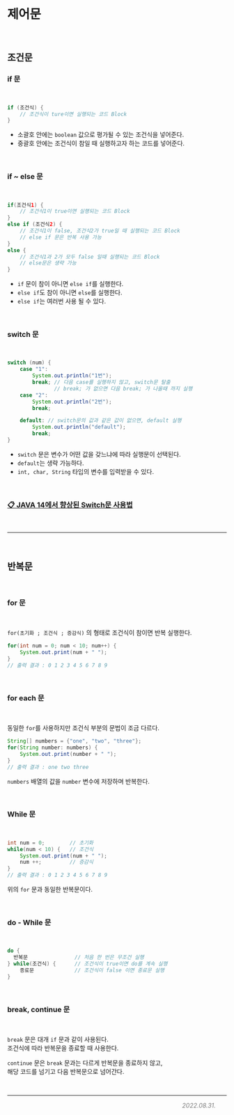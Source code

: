 # 제어문

<br>

## 조건문

### if 문

<br>

```java
if (조건식) {
	// 조건식이 ture이면 실행되는 코드 Block
}
```

- 소괄호 안에는 ```boolean``` 값으로 평가될 수 있는 조건식을 넣어준다.
- 중괄호 안에는 조건식이 참일 때 실행하고자 하는 코드를 넣어준다.

<br>


### if ~ else 문

<br>

```java
if(조건식1) {
	// 조건식1이 true이면 실행되는 코드 Block
} 
else if (조건식2) {
	// 조건식1이 false, 조건식2가 true일 때 실행되는 코드 Block
	// else if 문은 반복 사용 가능
} 
else {
	// 조건식1과 2가 모두 false 일때 실행되는 코드 Block
	// else문은 생략 가능
}
```

- ```if``` 문이 참이 아니면 ```else if```를 실행한다.
- ```else if```도 참이 아니면 ```else```를 실행한다.
- ```else if```는 여러번 사용 될 수 있다.

<br>

### switch 문

<br>

```java
switch (num) {
    case "1":
        System.out.println("1번");
        break; // 다음 case를 실행하지 않고, switch문 탈출
			   // break; 가 없으면 다음 break; 가 나올때 까지 실행
    case "2":
        System.out.println("2번");
        break;

    default: // switch문의 값과 같은 값이 없으면, default 실행
        System.out.println("default");
        break;
}
```

- ```switch``` 문은 변수가 어떤 값을 갖느냐에 따라 실행문이 선택된다.
- ```default```는 생략 가능하다.
- ```int, char, String``` 타입의 변수를 입력받을 수 있다.

<br>

### [📋 **JAVA 14에서 향상된 Switch문 사용법**](https://docs.oracle.com/en/java/javase/14/language/switch-expressions.html)

<br>

***

<br>


## 반복문

<br>

### for 문

<br>

```for(초기화 ; 조건식 ; 증감식)``` 의 형태로 조건식이 참이면 반복 실행한다.

```java
for(int num = 0; num < 10; num++) {	
	System.out.print(num + " ");
}
// 출력 결과 : 0 1 2 3 4 5 6 7 8 9 
```

<br>

### for each 문

<br>

동일한 ```for```를 사용하지만 조건식 부분의 문법이 조금 다르다.

```java
String[] numbers = {"one", "two", "three"};
for(String number: numbers) {
    System.out.print(number + " ");
}
// 출력 결과 : one two three
```

```numbers``` 배열의 값을 ```number``` 변수에 저장하며 반복한다.

<br>

### While 문

<br>

```java
int num = 0; 		// 초기화
while(num < 10) {	// 조건식
	System.out.print(num + " ");
	num ++;			// 증감식
}
// 출력 결과 : 0 1 2 3 4 5 6 7 8 9
```

위의 ```for``` 문과 동일한 반복문이다.


<br>

### do - While 문

<br>

```java
do {
  반복문				// 처음 한 번은 무조건 실행
} while(조건식) {		// 조건식이 true이면 do를 계속 실행
	종료문				// 조건식이 false 이면 종료문 실행
}
```

<br>

### break, continue 문

<br>

```break``` 문은 대개 ```if``` 문과 같이 사용된다.  
조건식에 따라 반복문을 종료할 때 사용한다.

```continue``` 문은 ```break``` 문과는 다르게 반복문을 종료하지 않고,   
해당 코드를 넘기고 다음 반복문으로 넘어간다.

<br>

***

<span style="color: gray ; display: inline-block; width: 95%; text-align: right;">_2022.08.31._</span>